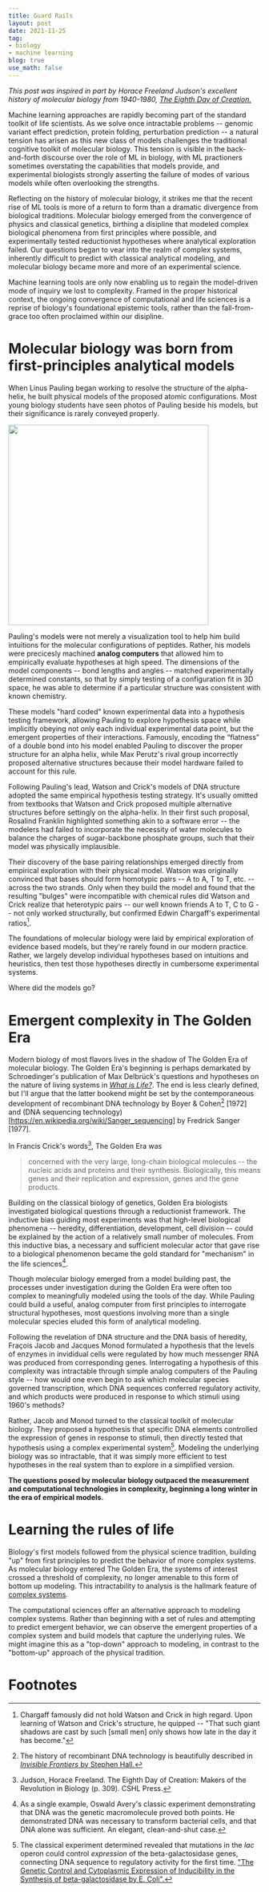 ```yaml
---
title: Guard Rails
layout: post
date: 2021-11-25
tag:
- biology
- machine learning
blog: true
use_math: false
---
```


<!-- 

Modeling the boundaries of life: Pauling used physical models of atomic structure to “hard code” known physical parameters into a hypothesis testing regime. His models were a form of physical computer — the dimensions of the objects matched realistic values, so that by simply testing of a configuration fit in 3D space, he was able to determine if a particular structure was consistent with known chemistry. As a simple example, all the bond lengths obeyed known values and double bond structure properly forced a fixed rotation angle between two bonded atoms. Encoding the “flatness” of a double bond enabled pauling to come up with the proper model for an alpha helix, vesting a rival group led by Max Perutz that incorrectly proposed several models where double bonds were able to rotate freely on their axes. Watson  and crick adopted a similar strategy for their construction of DNA models. In fact, one of their first model proposals that was dismissed by R Franklin was effectively a “software” failure — they failed to account for the necessity of water near highly polar phosphate groups, which they originally proposed would be on the internal side of a DNA helix. 


ML: We might imagine ML models as simply the natural evolution of Paulings simple physical models. Much of biology is best modeled as a complex system, difficult to reconstruct from a small set of rules. This makes it much harder to build useful Pauling style first principles models — the number of constants and their relationships explodes combinatorially as the complexity of the system increases. ML models offer and end run around this difficult. Given sufficient empirical data, we can learn a degenerate model of a system, if not a system that matches the rules used by biology. From these empirical models, we can rapidly test hypotheses that might otherwise be laborious to evaluate. 

As simple examples: combinatorial drug screening prediction, molecular docking predictions, protein folding, DNA sequence mutations, protein sequence mutations, gene regulatory network perturbations, lineage commitment perturbation predictions (PRESCIENT). ML models are a tool just like any other in biology, closer to classical theoretical biology than many practitioners or opponents of these methods realize.

Golden era of molecular biology

* The life sciences live in the shadows of molecular biology's giants. 
* Everything from our cognitive toolkit to the physical methods we employ and our definitions of success emerge from this era.
* As a disipline, we have largely adopted that classical molecular biologist's view that living systems like physical systems can largely be reduced to singular functions of individual parts.
* We define success as the assignment of a specific molecule to a function -- "mechanism," in biology largely means a molecule that can be shown as necessary and sufficient for a phenomenon. 
* We run individual expeirments guided by a single hypothesis to break systems into their components so that we may name them and assign a characture of their role.
* These methods have proved incredibly powerful, revealing to us the molecular basis of heredity, the physical mechanisms of cellular replication, the basis of many diseases, and empowering us to re-write the code of life at-will.
* The logic is not infalliable though -- we often come to oversimplified conclusions and fail to appreciate the broader rules of biological systems revealed by our individual experiments.

* Arjun Raj beautifully summarizes some of these errors in his infamous cartoon of a biologist investigating the molecular biology of airplanes: Cite Arjun's cartoon

History lesson

* The life sciences did not always proceed on so narrow an intellectual path.
* Early in the history of molecular biology itself, theory, first principles reasoning, and *empirical modeling* played key roles in 

Enter ML

* Machine learning has demonstrated remarkable advances in biology in the past 10 years
* Models have enabled researchers to ask biological questions at a scale that never before been possible
* A degree of tension has emerged between the ML and biological communities. These discussions aren't often public, but by traveling in these communities you gain a sense of the perspectives. Experimental biologists feel that the results of ML models are over-hyped and quickly move to defend the essential role of experimentation. ML practicioners lament the slow, one-off, irrepreducable nature of biological science, and wish that the experimental community could embrace the ML practicioners as biology's new leaders.

history lesson

* This tension reminds me of the clash-of-cultures that occured when Max Delbruck led a wave of physicists into biology following the second world war.
* Famously, Delbruck transitioned into biology after working with Lisa Meitner and Otto Hahn on nuclear physics in the 1930's. He expressed a series of concrete questions and hypotheses about the nature of living systems from a physicts perspective, made famous by Edwin Schroedinger in his pamphlet "What is life?".
* 
-->
*This post was inspired in part by Horace Freeland Judson's excellent history of molecular biology from 1940-1980, [The Eighth Day of Creation.](https://jacobkimmel.notion.site/The-Eighth-Day-of-Creation-787948ef203141a5a21be1620fcfee31)*

<!-- Introduction -->

Machine learning approaches are rapidly becoming part of the standard toolkit of life scientists.
As we solve once intractable problems -- genomic variant effect prediction, protein folding, perturbation prediction -- a natural tension has arisen as this new class of models challenges the traditional cognitive toolkit of molecular biology.
This tension is visible in the back-and-forth discourse over the role of ML in biology, with ML practioners sometimes overstating the capabilities that models provide, and experimental biologists strongly asserting the failure of modes of various models while often overlooking the strengths.

Reflecting on the history of molecular biology, it strikes me that the recent rise of ML tools is more of a return to form than a dramatic divergence from biological traditions.
Molecular biology emerged from the convergence of physics and classical genetics, birthing a disipline that modeled complex biological phenomena from first principles where possible, and experimentally tested reductionist hypotheses where analytical exploration failed.
Our questions began to vear into the realm of complex systems, inherently difficult to predict with classical analytical modeling, and molecular biology became more and more of an experimental science.

Machine learning tools are only now enabling us to regain the model-driven mode of inquiry we lost to complexity.
Framed in the proper historical context, the ongoing convergence of computational and life sciences is a reprise of biology's foundational epistemic tools, rather than the fall-from-grace too often proclaimed within our disipline.

# Molecular biology was born from first-principles analytical models

When Linus Pauling began working to resolve the structure of the alpha-helix, he built physical models of the proposed atomic configurations.
Most young biology students have seen photos of Pauling beside his models, but their significance is rarely conveyed properly.

<img src="http://scarc.library.oregonstate.edu/coll/pauling/catalogue/09/1954i.38-600w.jpg" width=400></img>

Pauling's models were not merely a visualization tool to help him build intuitions for the molecular configurations of peptides.
Rather, his models were precicesly machined **analog computers** that allowed him to empirically evaluate hypotheses at high speed.
The dimensions of the model components -- bond lengths and angles -- matched experimentally determined constants, so that by simply testing of a configuration fit in 3D space, he was able to determine if a particular structure was consistent with known chemistry.

These models "hard coded" known experimental data into a hypothesis testing framework, allowing Pauling to explore hypothesis space while implicitly obeying not only each individual experimental data point, but the emergent properties of their interactions.
Famously, encoding the “flatness” of a double bond into his model enabled Pauling to discover the proper structure for an alpha helix, while Max Perutz's rival group incorrectly proposed alternative structures because their model hardware failed to account for this rule.

Following Pauling's lead, Watson and Crick's models of DNA structure adopted the same empirical hypothesis testing strategy.
It's usually omitted from textbooks that Watson and Crick proposed multiple alternative structures before settingly on the alpha-helix. 
In their first such proposal, Rosalind Franklin highlighted something akin to a software error -- the modelers had failed to incorporate the necessity of water molecules to balance the charges of sugar-backbone phosphate groups, such that their model was physically implausible. 

Their discovery of the base pairing relationships emerged directly from empirical exploration with their physical model.
Watson was originally convinced that bases should form homotypic pairs -- A to A, T to T, etc. -- across the two strands.
Only when they build the model and found that the resulting "bulges" were incompatible with chemical rules did Watson and Crick realize that heterotypic pairs -- our well known friends A to T, C to G -- not only worked structurally, but confirmed Edwin Chargaff's experimental ratios[^1].

The foundations of molecular biology were laid by empirical exploration of evidence based models, but they're rarely found in our modern practice.
Rather, we largely develop individual hypotheses based on intuitions and heuristics, then test those hypotheses directly in cumbersome experimental systems.

Where did the models go?

# Emergent complexity in The Golden Era

Modern biology of most flavors lives in the shadow of The Golden Era of molecular biology.
The Golden Era's beginning is perhaps demarkated by Schroedinger's publication of Max Delbrück's questions and hypotheses on the nature of living systems in [*What is Life?*](https://en.wikipedia.org/wiki/What_Is_Life%3F).
The end is less clearly defined, but I'll argue that the latter bookend might be set by the contemporaneous development of recombinant DNA technology by Boyer & Cohen[^2] [1972] and (DNA sequencing technology)[https://en.wikipedia.org/wiki/Sanger_sequencing] by Fredrick Sanger [1977].

In Francis Crick's words[^3], The Golden Era was

> concerned with the very large, long-chain biological molecules -- the nucleic acids and proteins and their synthesis. Biologically, this means genes and their replication and expression, genes and the gene products.

Building on the classical biology of genetics, Golden Era biologists investigated biological questions through a reductionist framework.
The inductive bias guiding most experiments was that high-level biological phenomena -- heredity, differentiation, development, cell division -- could be explained by the action of a relatively small number of molecules.
From this inductive bias, a necessary and sufficient molecular actor that gave rise to a biological phenomenon became the gold standard for "mechanism" in the life sciences[^4].

Though molecular biology emerged from a model building past, the processes under investigation during the Golden Era were often too complex to meaningfully modeled using the tools of the day.
While Pauling could build a useful, analog computer from first principles to interrogate structural hypotheses, most questions involving more than a single molecular species eluded this form of analytical modeling.

Following the revelation of DNA structure and the DNA basis of heredity, Fraçois Jacob and Jacques Monod formulated a hypothesis that the levels of enzymes in invididual cells were regulated by how much messenger RNA was produced from corresponding genes.
Interrogating a hypothesis of this complexity was intractable through simple analog computers of the Pauling style -- how would one even begin to ask which molecular species governed transcription, which DNA sequences conferred regulatory activity, and which products were produced in response to which stimuli using 1960's methods?

Rather, Jacob and Monod turned to the classical toolkit of molecular biology.
They proposed a hypothesis that specific DNA elements controlled the expression of genes in response to stimuli, then directly tested that hypothesis using a complex experimental system[^5].
Modeling the underlying biology was so intractable, that it was simply more efficient to test hypotheses in the real system than to explore in a simplified version.

**The questions posed by molecular biology outpaced the measurement and computational technologies in complexity, beginning a long winter in the era of empirical models.**

# Learning the rules of life

Biology's first models followed from the physical science tradition, building "up" from first principles to predict the behavior of more complex systems.
As molecular biology entered The Golden Era, the systems of interest crossed a threshold of complexity, no longer amenable to this form of bottom up modeling.
This intractability to analysis is the hallmark feature of [complex systems](https://en.wikipedia.org/wiki/Complex_system).

The computational sciences offer an alternative approach to modeling complex systems.
Rather than beginning with a set of rules and attempting to predict emergent behavior, we can observe the emergent properties of a complex system and build models that capture the underlying rules.
We might imagine this as a "top-down" approach to modeling, in contrast to the "bottom-up" approach of the physical tradition.

# Footnotes

[^1]: Chargaff famously did not hold Watson and Crick in high regard. Upon learning of Watson and Crick's structure, he quipped -- "That such giant shadows are cast by such [small men] only shows how late in the day it has become."
[^2]: The history of recombinant DNA technology is beautifully described in [*Invisible Frontiers* by Stephen Hall.](https://jacobkimmel.notion.site/Invisible-Frontiers-The-Race-to-Synthesize-a-Human-Gene-9dc341fcc1c24723a38e9545c98417d9)
[^3]: Judson, Horace Freeland. The Eighth Day of Creation: Makers of the Revolution in Biology (p. 309). CSHL Press.
[^4]: As a single example, Oswald Avery's classic experiment demonstrating that DNA was the genetic macromolecule proved both points. He demonstrated DNA was necessary to transform bacterial cells, and that DNA alone was sufficient. An elegant, clean-and-shut case.
[^5]: The classical experiment determined revealed that mutations in the *lac* operon could control *expression* of the beta-galactosidase genes, connecting DNA sequence to regulatory activity for the first time. ["The Genetic Control and Cytoplasmic Expression of Inducibility in the Synthesis of beta-galactosidase by E. Coli".](https://life.ibs.re.kr/courses/landmark/PaJaMo1959.pdf)

